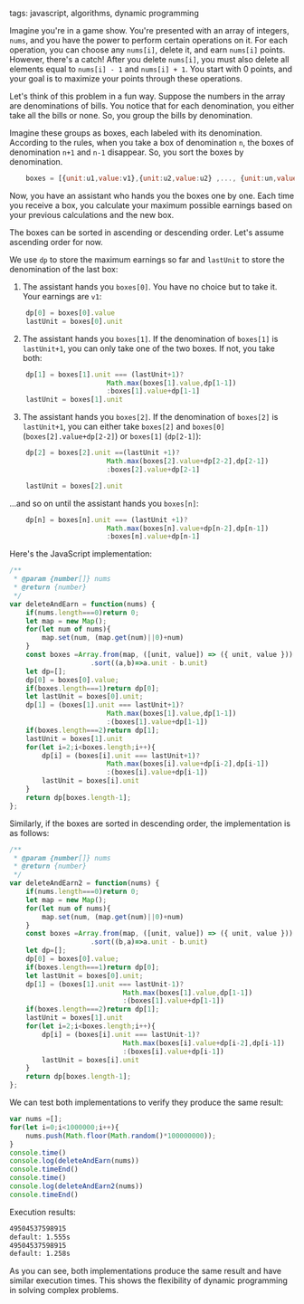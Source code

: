 
tags: javascript, algorithms, dynamic programming

Imagine you're in a game show. You're presented with an array of integers, `nums`, and you have the power to perform certain operations on it. For each operation, you can choose any `nums[i]`, delete it, and earn `nums[i]` points. However, there's a catch! After you delete `nums[i]`, you must also delete all elements equal to `nums[i] - 1` and `nums[i] + 1`. You start with 0 points, and your goal is to maximize your points through these operations.

Let's think of this problem in a fun way. Suppose the numbers in the array are denominations of bills. You notice that for each denomination, you either take all the bills or none. So, you group the bills by denomination. 

Imagine these groups as boxes, each labeled with its denomination. According to the rules, when you take a box of denomination `n`, the boxes of denomination `n+1` and `n-1` disappear. So, you sort the boxes by denomination.

```javascript
    boxes = [{unit:u1,value:v1},{unit:u2,value:u2} ,..., {unit:un,value:vn}]
```

Now, you have an assistant who hands you the boxes one by one. Each time you receive a box, you calculate your maximum possible earnings based on your previous calculations and the new box.

The boxes can be sorted in ascending or descending order. Let's assume ascending order for now. 

We use `dp` to store the maximum earnings so far and `lastUnit` to store the denomination of the last box:

1. The assistant hands you `boxes[0]`. You have no choice but to take it. Your earnings are `v1`:
```javascript
    dp[0] = boxes[0].value
    lastUnit = boxes[0].unit
```

2. The assistant hands you `boxes[1]`. If the denomination of `boxes[1]` is `lastUnit+1`, you can only take one of the two boxes. If not, you take both:
```javascript
    dp[1] = boxes[1].unit === (lastUnit+1)? 
                        Math.max(boxes[1].value,dp[1-1])
                        :boxes[1].value+dp[1-1]
    lastUnit = boxes[1].unit
```

3. The assistant hands you `boxes[2]`. If the denomination of `boxes[2]` is `lastUnit+1`, you can either take `boxes[2]` and `boxes[0]` (`boxes[2].value+dp[2-2]`) or `boxes[1]` (`dp[2-1]`):
```javascript
    dp[2] = boxes[2].unit ==(lastUnit +1)? 
                        Math.max(boxes[2].value+dp[2-2],dp[2-1])
                        :boxes[2].value+dp[2-1]

    lastUnit = boxes[2].unit
```

...and so on until the assistant hands you `boxes[n]`:

```javascript
    dp[n] = boxes[n].unit === (lastUnit +1)?
                        Math.max(boxes[n].value+dp[n-2],dp[n-1])
                        :boxes[n].value+dp[n-1]
```

Here's the JavaScript implementation:

```javascript
/**
 * @param {number[]} nums
 * @return {number}
 */
var deleteAndEarn = function(nums) {
    if(nums.length===0)return 0;
    let map = new Map();
    for(let num of nums){
        map.set(num, (map.get(num)||0)+num)
    }
    const boxes =Array.from(map, ([unit, value]) => ({ unit, value }))
                    .sort((a,b)=>a.unit - b.unit)
    let dp=[];
    dp[0] = boxes[0].value;
    if(boxes.length===1)return dp[0];
    let lastUnit = boxes[0].unit;
    dp[1] = (boxes[1].unit === lastUnit+1)?
                        Math.max(boxes[1].value,dp[1-1])
                        :(boxes[1].value+dp[1-1])
    if(boxes.length===2)return dp[1];
    lastUnit = boxes[1].unit
    for(let i=2;i<boxes.length;i++){
        dp[i] = (boxes[i].unit === lastUnit+1)?
                        Math.max(boxes[i].value+dp[i-2],dp[i-1])
                        :(boxes[i].value+dp[i-1])
        lastUnit = boxes[i].unit
    }
    return dp[boxes.length-1];
};
```

Similarly, if the boxes are sorted in descending order, the implementation is as follows:

```javascript
/**
 * @param {number[]} nums
 * @return {number}
 */
var deleteAndEarn2 = function(nums) {
    if(nums.length===0)return 0;
    let map = new Map();
    for(let num of nums){
        map.set(num, (map.get(num)||0)+num)
    }
    const boxes =Array.from(map, ([unit, value]) => ({ unit, value }))
                    .sort((b,a)=>a.unit - b.unit)
    let dp=[];
    dp[0] = boxes[0].value;
    if(boxes.length===1)return dp[0];
    let lastUnit = boxes[0].unit;
    dp[1] = (boxes[1].unit === lastUnit-1)?
                            Math.max(boxes[1].value,dp[1-1])
                            :(boxes[1].value+dp[1-1])
    if(boxes.length===2)return dp[1];
    lastUnit = boxes[1].unit
    for(let i=2;i<boxes.length;i++){
        dp[i] = (boxes[i].unit === lastUnit-1)?
                            Math.max(boxes[i].value+dp[i-2],dp[i-1])
                            :(boxes[i].value+dp[i-1])
        lastUnit = boxes[i].unit
    }
    return dp[boxes.length-1];
};
```

We can test both implementations to verify they produce the same result:

```javascript
var nums =[];
for(let i=0;i<1000000;i++){
    nums.push(Math.floor(Math.random()*100000000));
}
console.time()
console.log(deleteAndEarn(nums))
console.timeEnd()
console.time()
console.log(deleteAndEarn2(nums))
console.timeEnd()
```

Execution results:

```bash
49504537598915
default: 1.555s
49504537598915
default: 1.258s
```

As you can see, both implementations produce the same result and have similar execution times. This shows the flexibility of dynamic programming in solving complex problems.